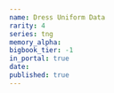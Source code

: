 ```yaml
---
name: Dress Uniform Data
rarity: 4
series: tng
memory_alpha:
bigbook_tier: -1
in_portal: true
date:
published: true
---
```



